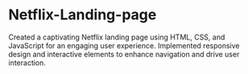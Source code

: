 # Netflix-Landing-page
Created a captivating Netflix landing page using HTML, CSS, and JavaScript for an engaging user experience. Implemented responsive design and interactive elements to enhance navigation and drive user interaction.
